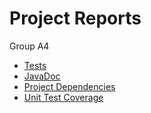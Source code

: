 # Project Reports

Group A4

* [Tests](./tests/test/)
* [JavaDoc](./javadoc/)
* [Project Dependencies](./project/dependencies/index.html)
* [Unit Test Coverage](./jacoco/test/html/)